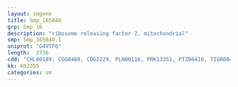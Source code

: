 ```yaml
---
layout: smgene
title: Smp_165840
grp: Smp_16
description: "ribosome releasing factor 2, mitochondrial"
smp: Smp_165840.1
uniprot: "G4VTF6"
length:  2736
cdd: "CHL00189, COG0480, COG2229, PLN00116, PRK13351, PTZ00416, TIGR00484, cd01693, cd01886, cd03713, cd04088, cl02785, cl02787, cl02789, cl20541, cl21455, pfam00009, pfam00679, pfam03144, pfam14492, smart00838"
kk: K02355
categories: sm
---
```

